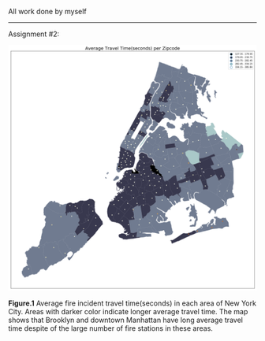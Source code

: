 
All work done by myself
- - - - - - - - - - - - - - - - 
Assignment #2:

![alt text](https://github.com/rylanwan/PUI2018_jw3290/blob/master/HW11_jw3290/download.png)



**Figure.1** Average fire incident travel time(seconds) in each area of New York City. Areas with darker color indicate longer average travel time. The map shows that Brooklyn and downtown Manhattan have long average travel time despite of the large number of fire stations in these areas.
